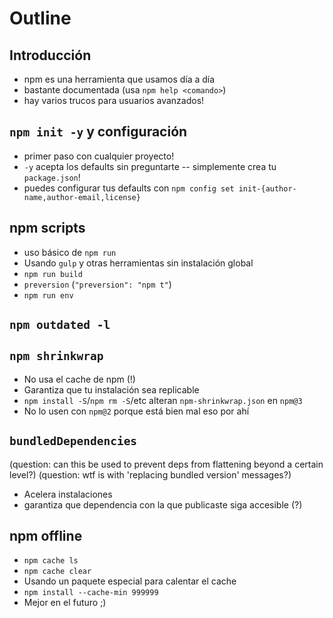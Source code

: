 # Outline

## Introducción

* npm es una herramienta que usamos día a día
* bastante documentada (usa `npm help <comando>`)
* hay varios trucos para usuarios avanzados!

## `npm init -y` y configuración

* primer paso con cualquier proyecto!
* `-y` acepta los defaults sin preguntarte -- simplemente crea tu
  `package.json`!
* puedes configurar tus defaults con `npm config set init-{author-name,author-email,license}`

## npm scripts

* uso básico de `npm run`
* Usando `gulp` y otras herramientas sin instalación global
* `npm run build`
* `preversion` (`"preversion": "npm t"`)
* `npm run env`

## `npm outdated -l`

## `npm shrinkwrap`

* No usa el cache de npm (!)
* Garantiza que tu instalación sea replicable
* `npm install -S`/`npm rm -S`/etc alteran `npm-shrinkwrap.json` en `npm@3`
* No lo usen con `npm@2` porque está bien mal eso por ahí

## `bundledDependencies`
(question: can this be used to prevent deps from flattening beyond a certain level?)
(question: wtf is with 'replacing bundled version' messages?)

* Acelera instalaciones
* garantiza que dependencia con la que publicaste siga accesible (?)

## npm offline

* `npm cache ls`
* `npm cache clear`
* Usando un paquete especial para calentar el cache
* `npm install --cache-min 999999`
* Mejor en el futuro ;)
